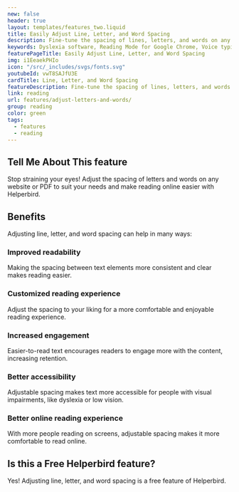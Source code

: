 ```yaml
---
new: false
header: true
layout: templates/features_two.liquid
title: Easily Adjust Line, Letter, and Word Spacing
description: Fine-tune the spacing of lines, letters, and words on any website or PDF with ease. Improve readability and customize your online reading experience with Helperbird. Available as an extension on Chrome, Edge, Firefox, iPad, and iPhone.
keywords: Dyslexia software, Reading Mode for Google Chrome, Voice typing for Chrome, Text to speech for Chrome, text reader, Immersive Reader, dyslexia fonts, accessibility software, Helperbird for Edge, Helperbird for Firefox, Helperbird for Chrome, Opendyslexic for Chrome, OpenDyslexic
featurePageTitle: Easily Adjust Line, Letter, and Word Spacing
img: i1EeaekPHIo
icon: "/src/_includes/svgs/fonts.svg"
youtubeId: vwT8SAJfU3E
cardTitle: Line, Letter, and Word Spacing
featureDescription: Fine-tune the spacing of lines, letters, and words on any website or PDF with ease. Improve readability and customize your online reading experience with Helperbird.
link: reading
url: features/adjust-letters-and-words/
group: reading
color: green
tags:
  - features
  - reading
---
```


## Tell Me About This feature


Stop straining your eyes! Adjust the spacing of letters and words on any website or PDF to suit your needs and make reading online easier with Helperbird.

## Benefits

Adjusting line, letter, and word spacing can help in many ways:

### Improved readability
Making the spacing between text elements more consistent and clear makes reading easier.

### Customized reading experience
Adjust the spacing to your liking for a more comfortable and enjoyable reading experience.

### Increased engagement
Easier-to-read text encourages readers to engage more with the content, increasing retention.

### Better accessibility
Adjustable spacing makes text more accessible for people with visual impairments, like dyslexia or low vision.

### Better online reading experience 
With more people reading on screens, adjustable spacing makes it more comfortable to read online.


## Is this a Free Helperbird feature?
Yes! Adjusting line, letter, and word spacing is a free feature of Helperbird.
